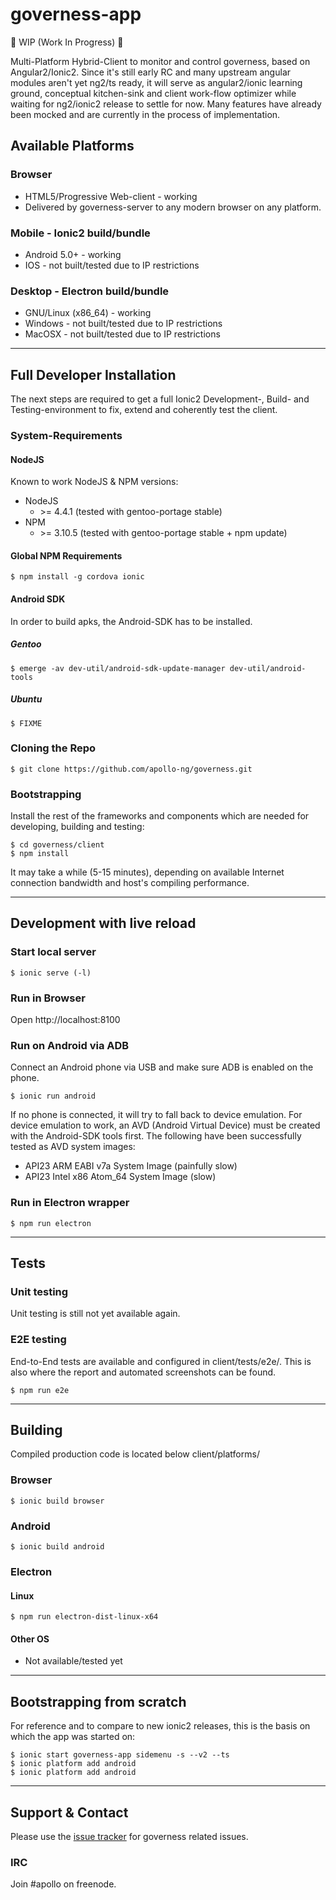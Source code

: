 governess-app
=============

:construction: WIP (Work In Progress) :construction:

Multi-Platform Hybrid-Client to monitor and control governess,
based on Angular2/Ionic2. Since it's still early RC and many
upstream angular modules aren't yet ng2/ts ready, it will serve
as angular2/ionic learning ground, conceptual kitchen-sink and
client work-flow optimizer while waiting for ng2/ionic2 release
to settle for now. Many features have already been mocked and
are currently in the process of implementation.

Available Platforms
-------------------

### Browser

  * HTML5/Progressive Web-client - working
  * Delivered by governess-server to any modern browser on any platform.

### Mobile - Ionic2 build/bundle

  * Android 5.0+ - working
  * IOS - not built/tested due to IP restrictions

### Desktop - Electron build/bundle

  * GNU/Linux (x86_64) - working
  * Windows - not built/tested due to IP restrictions
  * MacOSX - not built/tested due to IP restrictions

----
Full Developer Installation
---------------------------

The next steps are required to get a full Ionic2 Development-,
Build- and Testing-environment to fix, extend and coherently
test the client.

### System-Requirements

#### NodeJS

Known to work NodeJS & NPM versions:

  * NodeJS
    * \>= 4.4.1 (tested with gentoo-portage stable)
  * NPM
    * \>= 3.10.5 (tested with gentoo-portage stable + npm update)

#### Global NPM Requirements

    $ npm install -g cordova ionic

#### Android SDK

In order to build apks, the Android-SDK has to be installed.

##### Gentoo

    $ emerge -av dev-util/android-sdk-update-manager dev-util/android-tools

##### Ubuntu

    $ FIXME

### Cloning the Repo

    $ git clone https://github.com/apollo-ng/governess.git

### Bootstrapping

Install the rest of the frameworks and components which
are needed for developing, building and testing:

    $ cd governess/client
    $ npm install

It may take a while (5-15 minutes), depending on available
Internet connection bandwidth and host's compiling performance.

----
Development with live reload
-------------------------------

### Start local server

    $ ionic serve (-l)

### Run in Browser

Open http://localhost:8100

### Run on Android via ADB

Connect an Android phone via USB and make sure ADB is enabled on the phone.

    $ ionic run android

If no phone is connected, it will try to fall back to device emulation. For
device emulation to work, an AVD (Android Virtual Device) must be created
with the Android-SDK tools first. The following have been successfully tested
as AVD system images:

  * API23 ARM EABI v7a System Image (painfully slow)
  * API23 Intel x86 Atom_64 System Image (slow)

### Run in Electron wrapper

    $ npm run electron

----
Tests
--------

### Unit testing

Unit testing is still not yet available again.

### E2E testing

End-to-End tests are available and configured in client/tests/e2e/.
This is also where the report and automated screenshots can be found.

    $ npm run e2e

----
Building
--------

Compiled production code is located below client/platforms/

### Browser

    $ ionic build browser

### Android

    $ ionic build android

### Electron

#### Linux

    $ npm run electron-dist-linux-x64

#### Other OS

  * Not available/tested yet

----
Bootstrapping from scratch
--------------------------

For reference and to compare to new ionic2 releases,
this is the basis on which the app was started on:

    $ ionic start governess-app sidemenu -s --v2 --ts
    $ ionic platform add android
    $ ionic platform add android

----
Support & Contact
-----------------

Please use the [issue tracker](https://github.com/apollo-ng/governess/issues)
for governess related issues.

### IRC

Join #apollo on freenode.
